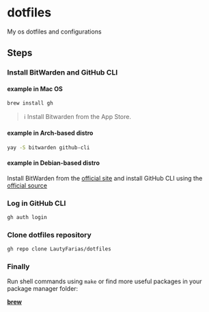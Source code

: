 # dotfiles
My os dotfiles and configurations

## Steps

### Install BitWarden and GitHub CLI

#### example in Mac OS

```bash
brew install gh
```

> ℹ️ Install Bitwarden from the App Store.

#### example in Arch-based distro

```bash
yay -S bitwarden github-cli
```

#### example in Debian-based distro

Install BitWarden from the [official site](https://vault.bitwarden.com/download/?app=desktop&platform=linux) and install GitHub CLI using the [official source](https://github.com/cli/cli/blob/trunk/docs/install_linux.md#debian-ubuntu-linux-raspberry-pi-os-apt)

### Log in GitHub CLI
```bash
gh auth login
```

### Clone dotfiles repository

```bash
gh repo clone LautyFarias/dotfiles
```

### Finally

Run shell commands using `make` or find more useful packages in your package manager folder:

[__brew__](brew/README.md)